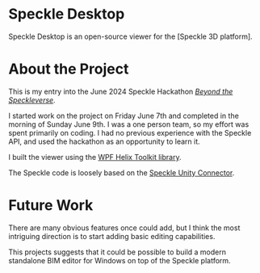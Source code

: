 # Speckle Desktop

Speckle Desktop is an open-source viewer for the [Speckle 3D platform]. 

# About the Project 

This is my entry into the June 2024 Speckle Hackathon [*Beyond the Speckleverse*](https://beyond-the-speckleverse.devpost.com/).

I started work on the project on Friday June 7th and completed in the morning of Sunday June 9th. I was a one person team, so 
my effort was spent primarily on coding. I had no previous experience with the Speckle API, and used the hackathon as an 
opportunity to learn it.  

I built the viewer using the [WPF Helix Toolkit library](https://github.com/helix-toolkit/helix-toolkit). 

The Speckle code is loosely based on the [Speckle Unity Connector](https://github.com/specklesystems/speckle-unity). 

# Future Work 

There are many obvious features once could add, but I think the most intriguing direction is to start adding basic editing capabilities. 

This projects suggests that it could be possible to build a modern standalone BIM editor for Windows on top of the Speckle platform. 